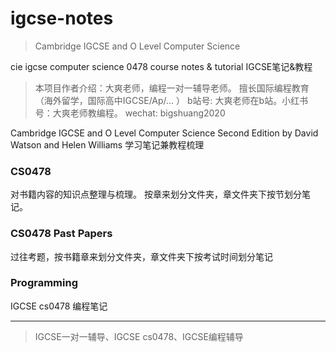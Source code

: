 # igcse-notes
> Cambridge IGCSE and O Level Computer Science 


cie igcse computer science 0478 course notes &amp; tutorial
IGCSE笔记&amp;教程

> 本项目作者介绍：大爽老师，编程一对一辅导老师。
> 擅长国际编程教育（海外留学，国际高中IGCSE/Ap/... ）
> b站号: 大爽老师在b站。小红书号：大爽老师教编程。
> wechat: bigshuang2020

Cambridge IGCSE and O Level 
Computer Science Second Edition by David Watson and Helen Williams
学习笔记兼教程梳理

### CS0478
对书籍内容的知识点整理与梳理。
按章来划分文件夹，章文件夹下按节划分笔记。

### CS0478 Past Papers
过往考题，按书籍章来划分文件夹，章文件夹下按考试时间划分笔记

### Programming

IGCSE cs0478 编程笔记


---

> IGCSE一对一辅导、IGCSE cs0478、IGCSE编程辅导